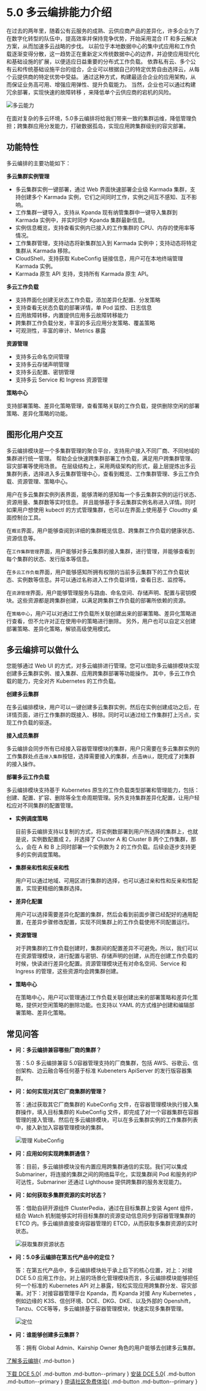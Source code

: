 # 5.0 多云编排能力介绍

在过去的两年里，随着公有云服务的成熟、云供应商产品的差异化，许多企业为了在数字化转型的队伍中，提高效率并保持竞争优势，开始采用混合 IT 和多云解决方案，从而加速多云战略的步伐。
以前位于本地数据中心的集中式应用和工作负载逐渐变得分散，这一趋势正在重新定义传统数据中心的边界，并迫使应用现代化和基础设施的扩展，以便适应日益重要的分布式工作负载。
依靠私有云、多个公有云和传统基础设施平台的组合，企业可以根据自己的特定优势自由选择云，从每个云提供商的特定优势中受益。
通过这种方式，构建最适合企业的应用架构，从而保证业务高可用、增强应用弹性、提升负载能力。
当然，企业也可以通过构建冗余部署，实现快速的故障转移 ，来降低单个云供应商的宕机的风险。

![多云能力](images/kairship04.png)

在面对复杂的多云环境，5.0多云编排将给我们带来一致的集群运维，降低管理负担；跨集群应用分发能力，打破数据孤岛，实现应用跨集群级别的容灾部署。

## 功能特性

多云编排的主要功能如下：

**多云集群实例管理**

- 多云集群实例一键部署，通过 Web 界面快速部署企业级 Karmada 集群，支持创建多个 Karmada 实例，它们之间同时工作，实例之间互不感知、互不影响。
- 工作集群一键导入，支持从 Kpanda 现有纳管集群中一键导入集群到 Karmada 实例中，并实时同步 Kpanda 集群最新信息。
- 实例信息概览，支持查看实例内已接入的工作集群的 CPU、内存的使用率等情况。
- 工作集群管理，支持动态将新集群加入到 Karmada 实例中；支持动态将特定集群从 Karmada 移除。
- CloudShell，支持获取 KubeConfig 链接信息，用户可在本地终端管理 Karmada 实例。
- Karmada 原生 API 支持，支持所有 Karmada 原生 API。

**多云工作负载** 

- 支持界面化创建无状态工作负载，添加差异化配置、分发策略
- 支持查看无状态负载的部署详情，单 Pod  监控、日志信息
- 应用故障转移，内置提供应用多云故障转移能力
- 跨集群工作负载分发，丰富的多云应用分发策略、覆盖策略
- 可观测性，丰富的审计、Metrics 暴露

**资源管理** 

- 支持多云命名空间管理
- 支持多云存储声明管理
- 支持多云配置、密钥管理
- 支持多云 Service 和 Ingress 资源管理

**策略中心** 

支持部署策略、差异化策略管理，查看策略关联的工作负载，提供删除空闲的部署策略、差异化策略的功能。

## 图形化用户交互

多云编排模块是一个多集群管理的聚合平台，支持用户接入不同厂商、不同地域的集群进行统一管理。
帮助企业快速跨集群部署工作负载，满足用户跨集群管理、容灾部署等使用场景。
在层级结构上，采用两级架构的形式，最上层提炼出多云集群列表，选择进入多云集群管理中心，查看到概览、工作集群管理、多云工作负载、资源管理、策略中心。

用户在多云集群实例列表界面，能够清晰的感知每一个多云集群实例的运行状态、资源用量、集群数等实时信息。
并且能够基于多云集群实例名称进入详情。同时如果用户想使用 kubectl 的方式管理集群，也可以在界面上使用基于 Cloudtty 桌面控制台工具。

在`概览`界面，用户能够查阅到详细的集群概览信息、跨集群工作负载的健康状态、资源信息等。

在`工作集群管理`界面，用户能够对多云集群的接入集群，进行管理，并能够查看到每个集群的状态、发行版本等信息。

在`多云工作负载`界面，用户能够感知所拥有权限的当前多云集群下的工作负载状态、实例数等信息。并可以通过名称进入工作负载详情，查看日志、监控等。

在`资源管理`界面，用户能够管理服务与路由、命名空间、存储声明、配置与密钥模块。这些资源都是跨集群创建，以满足跨集群工作负载的部署所依赖的资源。

在`策略中心`，用户可以对通过工作负载所关联创建出来的部署策略、差异化策略进行查看，但不允许对正在使用中的策略进行删除。
另外，用户也可以自定义创建部署策略、差异化策略，解锁高级使用模式。

## 多云编排可以做什么

您能够通过 Web UI 的方式，对多云编排进行管理。您可以借助多云编排模块实现创建多云集群实例、接入集群、应用跨集群部署等功能操作。
其中，多云工作负载的能力，完全对齐 Kubernetes 的工作负载。

**创建多云集群**

在多云编排模块，用户可以一键创建多云集群实例，然后在实例创建成功之后，在详情页面，进行工作集群的既接入、移除。同时可以通过给工作集群打上污点，实现工作负载的驱逐。

**接入成员集群**

多云编排会同步所有已经接入容器管理模块的集群，用户只需要在多云集群实例的工作集群处点击`接入集群`按钮，选择需要接入的集群，点击`确认`，既完成了对集群的接入操作。

**部署多云工作负载**

多云编排模块支持基于 Kubernetes 原生的工作负载类型部署和管理能力，包括：创建、配置、扩容、删除等全生命周期管理。另外支持集群差异化配置，让用户轻松应对不同集群的配置管理。

- **实例调度策略**

    目前多云编排支持以复制的方式，将实例数部署到用户所选择的集群上，也就是说，实例数配置成 2，并选择了 Cluster A 和 Cluster B 两个工作集群，那么，会在 A 和 B 上同时部署一个实例数为 2 的工作负载。后续会逐步支持更多的实例调度策略。

- **集群亲和性和反亲和性**

    用户可以通过地域、可用区进行集群的选择，也可以通过亲和性和反亲和性配置，实现更精细的集群选择。

- **差异化配置**

    用户可以选择需要差异化配置的集群，然后会看到前面步骤已经配好的通用配置，在差异步骤修改配置，实现不同集群上的工作负载使用不同配置运行。

- **资源管理**

    对于跨集群的工作负载创建时，集群间的配置差异不可避免。所以，我们可以在资源管理模块，进行配置与密钥、存储声明的创建，从而在创建工作负载的时候，快读进行差异化配置。资源管理模块还有对命名空间、Service 和 Ingress 的管理，这些资源均会跨集群创建。

- **策略中心**

    在策略中心，用户可以管理通过工作负载关联创建出来的部署策略和差异化策略，提供对空闲策略的删除功能。也支持以 YAML 的方式维护创建和编辑部署策略、差异化策略。

## 常见问答

- **问：多云编排兼容哪些厂商的集群？**

    答：5.0 多云编排兼容 5.0容器管理支持的厂商集群，包括 AWS、谷歌云、信创架构、边云融合等任何基于标准 Kubeneters ApiServer 的发行版容器集群。

- **问：如何实现对其它厂商集群的管理？**

    答：通过获取其它厂商集群的 KubeConfig 文件，在容器管理模块执行接入集群操作，填入目标集群的 KubeConfig 文件，即完成了对一个容器集群在容器管理的接入管理。然后在多云编排模块，可以在多云集群实例的工作集群列表中，接入新加入容器管理模块的集群。

    ![管理 KubeConfig](images/kairship01.png)

- **问：应用如何实现跨集群通信？**

    答：目前，多云编排模块没有内置应用跨集群通信的实现。我们可以集成 Submariner，将连接的集群之间的网络扁平化，实现集群间 Pod 和服务的IP可达性，Submariner 还通过 Lighthouse 提供跨集群的服务发现能力。

- **问：如何获取多集群资源的实时状态？**

    答：借助自研开源组件 ClusterPedia，通过在目标集群上安装 Agent 组件，结合 Watch 机制能够实时将目标集群的资源变动信息同步到容器管理集群的 ETCD 内。多云编排直接查询容器管理的 ETCD，从而获取多集群资源的实时状态。

    ![获取集群资源状态](images/kairship02.png)

- **问：5.0多云编排在第五代产品中的定位？**

    答：在第五代产品中，多云编排模块处于承上启下的核心位置，对上：对接 DCE 5.0 应用工作台。对上层的场景化管理模块而言，多云编排模块能够把任何一个标准的 Kubernetes API 对上暴露，轻松实现应用跨集群分发、容灾部署。对下：对接容器管理平台 Kpanda，而 Kpanda 对接 Any Kubernetes ，例如边缘的 K3S、信创环境、DCE、DKG、DKE、以及外部的 Openshift，Tanzu、CCE等等，多云编排基于容器管理模块，快速实现多集群管理。

    ![定位](images/kairship03.png)

- **问：谁能够创建多云集群？**

    答：拥有 Global Admin、Kairship Owner 角色的用户能够去创建多云集群。

[了解多云编排](../kairship/01product/whatiskairship.md){ .md-button }

[下载 DCE 5.0](../download/dce5.md){ .md-button .md-button--primary }
[安装 DCE 5.0](../install/intro.md){ .md-button .md-button--primary }
[申请社区免费体验](../dce/license0.md){ .md-button .md-button--primary }